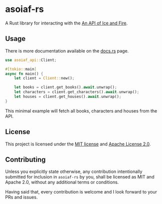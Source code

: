 # asoiaf-rs

A Rust library for interacting with the [An API of Ice and Fire](https://anapioficeandfire.com/).

## Usage

There is more documentation available on the [docs.rs](https://docs.rs/lotr-api/latest/asoiaf_api/) page.

```rust
use asoiaf_api::Client;

#[tokio::main]
async fn main() {
    let client = Client::new();

    let books = client.get_books().await.unwrap();
    let characters = client.get_characters().await.unwrap();
    let houses = client.get_houses().await.unwrap();
}
```

This minimal example will fetch all books, characters and houses from the API.

## License

This project is licensed under the [MIT license](LICENSE-MIT) and [Apache License 2.0](LICENSE-APACHE).

## Contributing

Unless you explicitly state otherwise, any contribution intentionally submitted
for inclusion in `asoiaf-rs` by you, shall be licensed as MIT and Apache 2.0,
without any additional terms or conditions.

Having said that, every contribution is welcome and I look forward to your PRs and issues.
